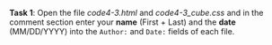 **Task 1**: Open the file _code4-3.html_ and _code4-3_cube.css_ and in the comment section enter your **name** (First + Last) and the **date** (MM/DD/YYYY) into the `Author:` and `Date:` fields of each file.

